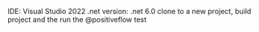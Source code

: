 IDE: Visual Studio 2022
.net version: .net 6.0
clone to a new project, build project and the run the @positiveflow test
